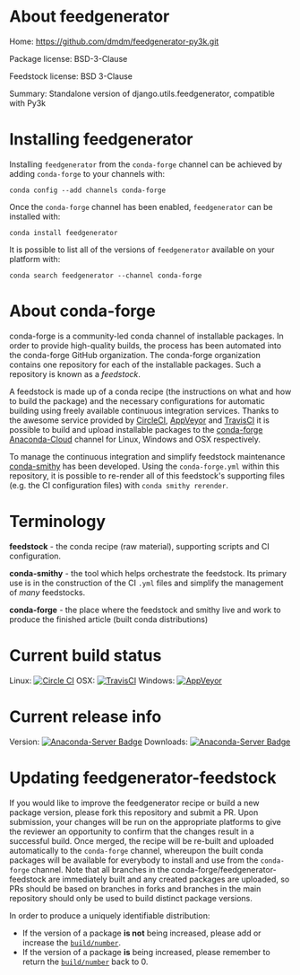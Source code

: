 About feedgenerator
===================

Home: https://github.com/dmdm/feedgenerator-py3k.git

Package license: BSD-3-Clause

Feedstock license: BSD 3-Clause

Summary: Standalone version of django.utils.feedgenerator, compatible with Py3k



Installing feedgenerator
========================

Installing `feedgenerator` from the `conda-forge` channel can be achieved by adding `conda-forge` to your channels with:

```
conda config --add channels conda-forge
```

Once the `conda-forge` channel has been enabled, `feedgenerator` can be installed with:

```
conda install feedgenerator
```

It is possible to list all of the versions of `feedgenerator` available on your platform with:

```
conda search feedgenerator --channel conda-forge
```



About conda-forge
=================

conda-forge is a community-led conda channel of installable packages.
In order to provide high-quality builds, the process has been automated into the
conda-forge GitHub organization. The conda-forge organization contains one repository
for each of the installable packages. Such a repository is known as a *feedstock*.

A feedstock is made up of a conda recipe (the instructions on what and how to build
the package) and the necessary configurations for automatic building using freely
available continuous integration services. Thanks to the awesome service provided by
[CircleCI](https://circleci.com/), [AppVeyor](http://www.appveyor.com/)
and [TravisCI](https://travis-ci.org/) it is possible to build and upload installable
packages to the [conda-forge](https://anaconda.org/conda-forge)
[Anaconda-Cloud](http://docs.anaconda.org/) channel for Linux, Windows and OSX respectively.

To manage the continuous integration and simplify feedstock maintenance
[conda-smithy](http://github.com/conda-forge/conda-smithy) has been developed.
Using the ``conda-forge.yml`` within this repository, it is possible to re-render all of
this feedstock's supporting files (e.g. the CI configuration files) with ``conda smithy rerender``.


Terminology
===========

**feedstock** - the conda recipe (raw material), supporting scripts and CI configuration.

**conda-smithy** - the tool which helps orchestrate the feedstock.
                   Its primary use is in the construction of the CI ``.yml`` files
                   and simplify the management of *many* feedstocks.

**conda-forge** - the place where the feedstock and smithy live and work to
                  produce the finished article (built conda distributions)

Current build status
====================

Linux: [![Circle CI](https://circleci.com/gh/conda-forge/feedgenerator-feedstock.svg?style=shield)](https://circleci.com/gh/conda-forge/feedgenerator-feedstock)
OSX: [![TravisCI](https://travis-ci.org/conda-forge/feedgenerator-feedstock.svg?branch=master)](https://travis-ci.org/conda-forge/feedgenerator-feedstock)
Windows: [![AppVeyor](https://ci.appveyor.com/api/projects/status/github/conda-forge/feedgenerator-feedstock?svg=True)](https://ci.appveyor.com/project/conda-forge/feedgenerator-feedstock/branch/master)

Current release info
====================
Version: [![Anaconda-Server Badge](https://anaconda.org/conda-forge/feedgenerator/badges/version.svg)](https://anaconda.org/conda-forge/feedgenerator)
Downloads: [![Anaconda-Server Badge](https://anaconda.org/conda-forge/feedgenerator/badges/downloads.svg)](https://anaconda.org/conda-forge/feedgenerator)


Updating feedgenerator-feedstock
================================

If you would like to improve the feedgenerator recipe or build a new
package version, please fork this repository and submit a PR. Upon submission,
your changes will be run on the appropriate platforms to give the reviewer an
opportunity to confirm that the changes result in a successful build. Once
merged, the recipe will be re-built and uploaded automatically to the
`conda-forge` channel, whereupon the built conda packages will be available for
everybody to install and use from the `conda-forge` channel.
Note that all branches in the conda-forge/feedgenerator-feedstock are
immediately built and any created packages are uploaded, so PRs should be based
on branches in forks and branches in the main repository should only be used to
build distinct package versions.

In order to produce a uniquely identifiable distribution:
 * If the version of a package **is not** being increased, please add or increase
   the [``build/number``](http://conda.pydata.org/docs/building/meta-yaml.html#build-number-and-string).
 * If the version of a package **is** being increased, please remember to return
   the [``build/number``](http://conda.pydata.org/docs/building/meta-yaml.html#build-number-and-string)
   back to 0.
